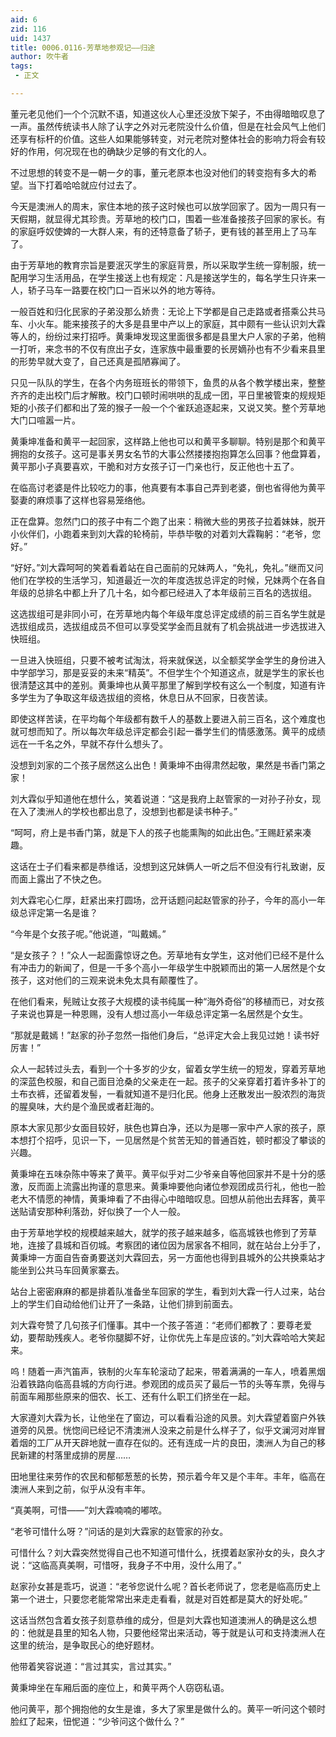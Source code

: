 ```yaml
---
aid: 6
zid: 116
uid: 1437
title: 0006.0116-芳草地参观记——归途
author: 吹牛者
tags: 
 - 正文

---
```




  董元老见他们一个个沉默不语，知道这伙人心里还没放下架子，不由得暗暗叹息了一声。虽然传统读书人除了认字之外对元老院没什么价值，但是在社会风气上他们还享有标杆的价值。这些人如果能够转变，对元老院对整体社会的影响力将会有较好的作用，何况现在也的确缺少足够的有文化的人。

  不过思想的转变不是一朝一夕的事，董元老原本也没对他们的转变抱有多大的希望。当下打着哈哈就应付过去了。

  今天是澳洲人的周末，家住本地的孩子这时候也可以放学回家了。因为一周只有一天假期，就显得尤其珍贵。芳草地的校门口，围着一些准备接孩子回家的家长。有的家庭呼奴使婢的一大群人来，有的还特意备了轿子，更有钱的甚至用上了马车了。

  由于芳草地的教育宗旨是要泯灭学生的家庭背景，所以采取学生统一穿制服，统一配用学习生活用品，在学生接送上也有规定：凡是接送学生的，每名学生只许来一人，轿子马车一路要在校门口一百米以外的地方等待。

  一般百姓和归化民家的子弟没那么娇贵：无论上下学都是自己走路或者搭乘公共马车、小火车。能来接孩子的大多是县里中产以上的家庭，其中颇有一些认识刘大霖等人的，纷纷过来打招呼。黄秉坤发现这里面很多都是县里大户人家的子弟，他稍一打听，来念书的不仅有庶出子女，连家族中最重要的长房嫡孙也有不少看来县里的形势早就大变了，自己还真是孤陋寡闻了。

  只见一队队的学生，在各个内务班班长的带领下，鱼贯的从各个教学楼出来，整整齐齐的走出校门后才解散。校门口顿时闹哄哄的乱成一团，平日里被管束的规规矩矩的小孩子们都和出了笼的猴子一般一个个雀跃追逐起来，又说又笑。整个芳草地大门口喧嚣一片。

  黄秉坤准备和黄平一起回家，这样路上他也可以和黄平多聊聊。特别是那个和黄平拥抱的女孩子。这可是事关男女名节的大事公然搂搂抱抱算怎么回事？他盘算着，黄平那小子真要喜欢，干脆和对方女孩子订一门亲也行，反正他也十五了。

  在临高讨老婆是件比较吃力的事，他真要有本事自己弄到老婆，倒也省得他为黄平娶妻的麻烦事了这样也容易笼络他。

  正在盘算。忽然门口的孩子中有二个跑了出来：稍微大些的男孩子拉着妹妹，脱开小伙伴们，小跑着来到刘大霖的轮椅前，毕恭毕敬的对着刘大霖鞠躬：“老爷，您好。”

  “好好。”刘大霖呵呵的笑着看着站在自己面前的兄妹两人，“免礼，免礼。”继而又问他们在学校的生活学习，知道最近一次的年度选拔总评定的时候，兄妹两个在各自年级的总排名中都上升了几十名，如今都已经进入了本年级前三百名的选拔组。

  这选拔组可是非同小可，在芳草地内每个年级年度总评定成绩的前三百名学生就是选拔组成员，选拔组成员不但可以享受奖学金而且就有了机会挑战进一步选拔进入快班组。

  一旦进入快班组，只要不被考试淘汰，将来就保送，以全额奖学金学生的身份进入中学部学习，那是妥妥的未来“精英”。不但学生个个知道这点，就是学生的家长也很清楚这其中的差别。黄秉坤也从黄平那里了解到学校有这么一个制度，知道有许多学生为了争取这年级选拔组的资格，休息日从不回家，日夜苦读。

  即使这样苦读，在平均每个年级都有数千人的基数上要进入前三百名，这个难度也就可想而知了。所以每次年级总评定都会引起一番学生们的情感激荡。黄平的成绩远在一千名之外，早就不存什么想头了。

  没想到刘家的二个孩子居然这么出色！黄秉坤不由得肃然起敬，果然是书香门第之家！

  刘大霖似乎知道他在想什么，笑着说道：“这是我府上赵管家的一对孙子孙女，现在入了澳洲人的学校也都出息了，没想到也都是读书种子。”

  “呵呵，府上是书香门第，就是下人的孩子也能熏陶的如此出色。”王赐赶紧来凑趣。

  这话在士子们看来都是恭维话，没想到这兄妹俩人一听之后不但没有行礼致谢，反而面上露出了不快之色。

  刘大霖宅心仁厚，赶紧出来打圆场，岔开话题问起赵管家的孙子，今年的高小一年级总评定第一名是谁？

  “今年是个女孩子呢。”他说道，“叫戴嫣。”

  “是女孩子？！”众人一起面露惊讶之色。芳草地有女学生，这对他们已经不是什么有冲击力的新闻了，但是一千多个高小一年级学生中脱颖而出的第一人居然是个女孩子，这对他们的三观来说未免太具有颠覆性了。

  在他们看来，髡贼让女孩子大规模的读书纯属一种“海外奇俗”的移植而已，对女孩子来说也算是一种恩赐，没有人想过高小一年级总评定第一名居然是个女生。

  “那就是戴嫣！”赵家的孙子忽然一指他们身后，“总评定大会上我见过她！读书好厉害！”

  众人一起转过头去，看到一个十多岁的少女，留着女学生统一的短发，穿着芳草地的深蓝色校服，和自己面目沧桑的父亲走在一起。孩子的父亲穿着打着许多补丁的土布衣裤，还留着发髻，一看就知道不是归化民。他身上还散发出一股浓烈的海货的腥臭味，大约是个渔民或者赶海的。

  原本大家见那少女面目较好，肤色也算白净，还以为是哪一家中产人家的孩子，原本想打个招呼，见识一下，一见居然是个贫苦无知的普通百姓，顿时都没了攀谈的兴趣。

  黄秉坤在五味杂陈中等来了黄平。黄平似乎对二少爷亲自等他回家并不是十分的感激，反而面上流露出拘谨的意思来。黄秉坤要他向诸位参观团成员行礼，他也一脸老大不情愿的神情，黄秉坤看了不由得心中暗暗叹息。回想从前他出去拜客，黄平送贴请安那种利落劲，好似换了一个人一般。

  由于芳草地学校的规模越来越大，就学的孩子越来越多，临高城铁也修到了芳草地，连接了县城和百仞城。考察团的诸位因为居家各不相同，就在站台上分手了，黄秉坤一方面自告奋勇要送刘大霖回去，另一方面他也得到县城外的公共换乘站才能坐到公共马车回黄家寨去。

  站台上密密麻麻的都是排着队准备坐车回家的学生，看到刘大霖一行人过来，站台上的学生们自动给他们让开了一条路，让他们排到前面去。

  刘大霖夸赞了几句孩子们懂事。其中一个孩子答道：“老师们都教了：要尊老爱幼，要帮助残疾人。老爷你腿脚不好，让你优先上车是应该的。”刘大霖哈哈大笑起来。

  呜！随着一声汽笛声，铁制的火车车轮滚动了起来，带着满满的一车人，喷着黑烟沿着铁路向临高县城的方向行进。参观团的成员买了最后一节的头等车票，免得与前面车厢那些原来的佃农、长工、还有什么职工们挤坐在一起。

  大家遵刘大霖为长，让他坐在了窗边，可以看看沿途的风景。刘大霖望着窗户外铁道旁的风景。恍惚间已经记不清澳洲人没来之前是什么样子了，似乎文澜河对岸冒着烟的工厂从开天辟地就一直存在似的。还有连成一片的良田，澳洲人为自己的移民新建的村落里成排的房屋……

  田地里往来劳作的农民和郁郁葱葱的长势，预示着今年又是个丰年。丰年，临高在澳洲人来到之前，似乎从没有丰年。

  “真美啊，可惜——”刘大霖喃喃的嘟哝。

  “老爷可惜什么呀？”问话的是刘大霖家的赵管家的孙女。

  可惜什么？刘大霖突然觉得自己也不知道可惜什么，抚摸着赵家孙女的头，良久才说：“这临高真美啊，可惜呀，我身子不中用，没什么用了。”

  赵家孙女甚是乖巧，说道：“老爷您说什么呢？首长老师说了，您老是临高历史上第一个进士，只要您老能常常出来走走看看，就是对百姓都是莫大的好处呢。”

  这话当然包含着女孩子刻意恭维的成分，但是刘大霖也知道澳洲人的确是这么想的：他就是县里的知名人物，只要他经常出来活动，等于就是认可和支持澳洲人在这里的统治，是争取民心的绝好题材。

  他带着笑容说道：“言过其实，言过其实。”

  黄秉坤坐在车厢后面的座位上，和黄平两个人窃窃私语。

  他问黄平，那个拥抱他的女生是谁，多大了家里是做什么的。黄平一听问这个顿时脸红了起来，忸怩道：“少爷问这个做什么？”



